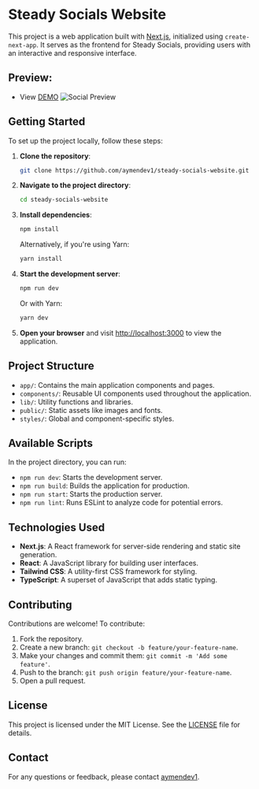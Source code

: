 # Steady Socials Website

This project is a web application built with [Next.js](https://nextjs.org/), initialized using `create-next-app`. It serves as the frontend for Steady Socials, providing users with an interactive and responsive interface.

## Preview:

- View [DEMO](https://steadysocialdemo.netlify.app/)
  ![Social Preview](https://github.com/aymendev1/steady-socials-website/public/screenshot.png)

## Getting Started

To set up the project locally, follow these steps:

1. **Clone the repository**:

   ```bash
   git clone https://github.com/aymendev1/steady-socials-website.git
   ```

2. **Navigate to the project directory**:

   ```bash
   cd steady-socials-website
   ```

3. **Install dependencies**:

   ```bash
   npm install
   ```

   Alternatively, if you're using Yarn:

   ```bash
   yarn install
   ```

4. **Start the development server**:

   ```bash
   npm run dev
   ```

   Or with Yarn:

   ```bash
   yarn dev
   ```

5. **Open your browser** and visit [http://localhost:3000](http://localhost:3000) to view the application.

## Project Structure

- `app/`: Contains the main application components and pages.
- `components/`: Reusable UI components used throughout the application.
- `lib/`: Utility functions and libraries.
- `public/`: Static assets like images and fonts.
- `styles/`: Global and component-specific styles.

## Available Scripts

In the project directory, you can run:

- `npm run dev`: Starts the development server.
- `npm run build`: Builds the application for production.
- `npm run start`: Starts the production server.
- `npm run lint`: Runs ESLint to analyze code for potential errors.

## Technologies Used

- **Next.js**: A React framework for server-side rendering and static site generation.
- **React**: A JavaScript library for building user interfaces.
- **Tailwind CSS**: A utility-first CSS framework for styling.
- **TypeScript**: A superset of JavaScript that adds static typing.

## Contributing

Contributions are welcome! To contribute:

1. Fork the repository.
2. Create a new branch: `git checkout -b feature/your-feature-name`.
3. Make your changes and commit them: `git commit -m 'Add some feature'`.
4. Push to the branch: `git push origin feature/your-feature-name`.
5. Open a pull request.

## License

This project is licensed under the MIT License. See the [LICENSE](LICENSE) file for details.

## Contact

For any questions or feedback, please contact [aymendev1](https://aymendev1.com/?utm_source=github).
